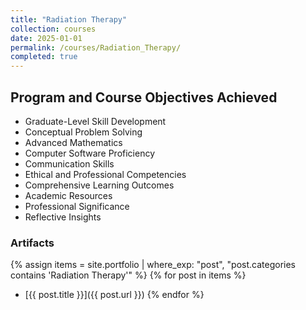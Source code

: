 ```yaml
---
title: "Radiation Therapy"
collection: courses
date: 2025-01-01
permalink: /courses/Radiation_Therapy/
completed: true
---
```


## Program and Course Objectives Achieved

- Graduate-Level Skill Development
- Conceptual Problem Solving
- Advanced Mathematics
- Computer Software Proficiency
- Communication Skills
- Ethical and Professional Competencies
- Comprehensive Learning Outcomes
- Academic Resources
- Professional Significance
- Reflective Insights

### Artifacts

{% assign items = site.portfolio | where_exp: "post", "post.categories contains 'Radiation Therapy'" %}
{% for post in items %}
- [{{ post.title }}]({{ post.url }})
{% endfor %}
